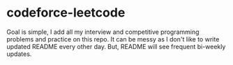 # codeforce-leetcode
Goal is simple, I add all my interview and competitive programming problems and practice on this repo. It can be messy as I don't like to write updated README every other day. But, README will see frequent bi-weekly updates.

